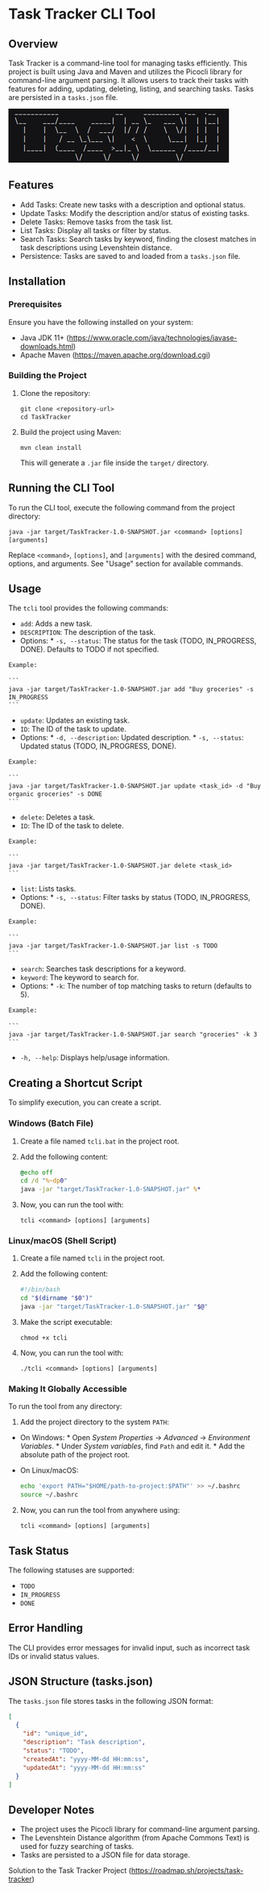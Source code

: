 # Task Tracker CLI Tool

## Overview

Task Tracker is a command-line tool for managing tasks efficiently. This project is built using Java and Maven and utilizes the Picocli library for command-line argument parsing. It allows users to track their tasks with features for adding, updating, deleting, listing, and searching tasks. Tasks are persisted in a `tasks.json` file.

![Alt text](pic.jpg)

## Features

*   Add Tasks: Create new tasks with a description and optional status.
*   Update Tasks: Modify the description and/or status of existing tasks.
*   Delete Tasks: Remove tasks from the task list.
*   List Tasks: Display all tasks or filter by status.
*   Search Tasks: Search tasks by keyword, finding the closest matches in task descriptions using Levenshtein distance.
*   Persistence: Tasks are saved to and loaded from a `tasks.json` file.

## Installation

### Prerequisites

Ensure you have the following installed on your system:

*   Java JDK 11+ (https://www.oracle.com/java/technologies/javase-downloads.html)
*   Apache Maven (https://maven.apache.org/download.cgi)

### Building the Project

1.  Clone the repository:

    ```
    git clone <repository-url>
    cd TaskTracker
    ```

2.  Build the project using Maven:

    ```
    mvn clean install
    ```

    This will generate a `.jar` file inside the `target/` directory.

## Running the CLI Tool

To run the CLI tool, execute the following command from the project directory:

```
java -jar target/TaskTracker-1.0-SNAPSHOT.jar <command> [options] [arguments]
```

Replace `<command>`, `[options]`, and `[arguments]` with the desired command, options, and arguments. See "Usage" section for available commands.

## Usage

The `tcli` tool provides the following commands:

*   `add`: Adds a new task.
   *   `DESCRIPTION`: The description of the task.
   *   Options:
      *   `-s, --status`: The status for the task (TODO, IN_PROGRESS, DONE). Defaults to TODO if not specified.

    Example:

    ```
    java -jar target/TaskTracker-1.0-SNAPSHOT.jar add "Buy groceries" -s IN_PROGRESS
    ```

*   `update`: Updates an existing task.
   *   `ID`: The ID of the task to update.
   *   Options:
      *   `-d, --description`: Updated description.
      *   `-s, --status`: Updated status (TODO, IN_PROGRESS, DONE).

    Example:

    ```
    java -jar target/TaskTracker-1.0-SNAPSHOT.jar update <task_id> -d "Buy organic groceries" -s DONE
    ```

*   `delete`: Deletes a task.
   *   `ID`: The ID of the task to delete.

    Example:

    ```
    java -jar target/TaskTracker-1.0-SNAPSHOT.jar delete <task_id>
    ```

*   `list`: Lists tasks.
   *   Options:
      *   `-s, --status`: Filter tasks by status (TODO, IN_PROGRESS, DONE).

    Example:

    ```
    java -jar target/TaskTracker-1.0-SNAPSHOT.jar list -s TODO
    ```

*   `search`: Searches task descriptions for a keyword.
   *   `keyword`: The keyword to search for.
   *   Options:
      *   `-k`: The number of top matching tasks to return (defaults to 5).

    Example:

    ```
    java -jar target/TaskTracker-1.0-SNAPSHOT.jar search "groceries" -k 3
    ```

*   `-h, --help`: Displays help/usage information.

## Creating a Shortcut Script

To simplify execution, you can create a script.

### Windows (Batch File)

1.  Create a file named `tcli.bat` in the project root.
2.  Add the following content:

    ```bat
    @echo off
    cd /d "%~dp0"
    java -jar "target/TaskTracker-1.0-SNAPSHOT.jar" %*
    ```

3.  Now, you can run the tool with:

    ```
    tcli <command> [options] [arguments]
    ```

### Linux/macOS (Shell Script)

1.  Create a file named `tcli` in the project root.
2.  Add the following content:

    ```sh
    #!/bin/bash
    cd "$(dirname "$0")"
    java -jar "target/TaskTracker-1.0-SNAPSHOT.jar" "$@"
    ```

3.  Make the script executable:

    ```
    chmod +x tcli
    ```

4.  Now, you can run the tool with:

    ```
    ./tcli <command> [options] [arguments]
    ```

### Making It Globally Accessible

To run the tool from any directory:

1.  Add the project directory to the system `PATH`:
   *   On Windows:
      *   Open *System Properties* -> *Advanced* -> *Environment Variables*.
      *   Under *System variables*, find `Path` and edit it.
      *   Add the absolute path of the project root.
   *   On Linux/macOS:

       ```sh
       echo 'export PATH="$HOME/path-to-project:$PATH"' >> ~/.bashrc
       source ~/.bashrc
       ```

2.  Now, you can run the tool from anywhere using:

    ```
    tcli <command> [options] [arguments]
    ```

## Task Status

The following statuses are supported:

*   `TODO`
*   `IN_PROGRESS`
*   `DONE`

## Error Handling

The CLI provides error messages for invalid input, such as incorrect task IDs or invalid status values.

## JSON Structure (tasks.json)

The `tasks.json` file stores tasks in the following JSON format:

```json
[
  {
    "id": "unique_id",
    "description": "Task description",
    "status": "TODO",
    "createdAt": "yyyy-MM-dd HH:mm:ss",
    "updatedAt": "yyyy-MM-dd HH:mm:ss"
  }
]
```

## Developer Notes

*   The project uses the Picocli library for command-line argument parsing.
*   The Levenshtein Distance algorithm (from Apache Commons Text) is used for fuzzy searching of tasks.
*   Tasks are persisted to a JSON file for data storage.

Solution to the Task Tracker Project (https://roadmap.sh/projects/task-tracker)
